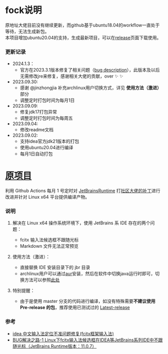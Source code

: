 # fock说明
原地址大佬目前没有继续更新，而github基于ubuntu18.04的workflow一直处于等待，无法生成新包。  
本项目增加ubuntu20.04的支持，生成最新项目，可以在[release](https://github.com/AlanSune/JetBrainsRuntime-for-Linux-x64/releases)页面下载使用。  
### 更新记录
- 2024.1.3：
    - 官方在2023.3.1版本修复了相关问题（[bug description](https://youtrack.jetbrains.com/issue/JBR-2460/Wrong-position-of-input-window-and-no-input-preview-with-fcitx-and-ubuntu-13.04)），此版本及以后无需修改jre来修复，感谢相关大佬的贡献，over :sparkles: :sparkles:
- 2023.09.30:
    - 感谢 @jinzhongjia 补充archlinux用户切换方式，详见 **使用方法（激进）** 部分
    - 调整定时打包时间为每月1日
- 2023.09.09: 
    - 修复jdk17打包异常
    - 调整定时打包时间为每周五
- 2023.09.04:
    - 修改readme文档
- 2023.09.02:
    - 支持idea官方jdk21版本的打包
    - 使用ubuntu20.04进行编译
    - 每月1日自动打包

# [原项目](https://github.com/RikudouPatrickstar/JetBrainsRuntime-for-Linux-x64)
利用 Github Actions 每月 1 号定时对 [JetBrainsRuntime](https://github.com/JetBrains/JetBrainsRuntime) 打[社区大佬的补丁](https://github.com/prehonor/myJetBrainsRuntime)进行改进并针对 Linux x64 平台提供编译产物。  

### 说明  
1. 解决在 Linux x64 操作系统环境下，使用 JetBrains 系 IDE 存在的两个问题： 
    - fcitx 输入法候选框不跟随光标  
    - Markdown 文件无法正常预览  

2. 使用方法（激进）：  
    - 直接替换 IDE 安装目录下的 jbr 目录
    - archlinux用户可以通过[aur](https://aur.archlinux.org/packages/jbr17-imfix)安装，然后在软件中切换java运行时即可，切换方法可以参照[此处](https://intellij-support.jetbrains.com/hc/en-us/articles/206544879-Selecting-the-JDK-version-the-IDE-will-run-under)

3. 特别提醒：
    - 由于是使用 master 分支的代码进行编译，如没有特殊需要**不建议使用 Pre-release 的包**，推荐使用已测试过的 [Latest-release](https://github.com/RikudouPatrickstar/JetBrainsRuntime-for-Linux-x64/releases/latest)

### 参考  
* [idea 中文输入法定位不准问题修复(fcitx框架输入法)](https://blog.csdn.net/u011166277/article/details/106287587)  
* [BUG解决之路-1 Linux下fcitx输入法候选框在IDEA等JetBrains系列IDE中不跟随光标（JetBrains Runtime版本：11.0.7）](https://blog.csdn.net/qq_41859728/article/details/109187748)  

